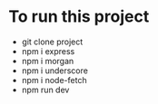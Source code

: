 # To run this project

- git clone project
- npm i express
- npm i morgan
- npm i underscore
- npm i node-fetch
- npm run dev
